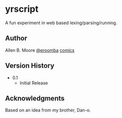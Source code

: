 # yrscript

A fun experiment in web based lexing/parsing/running.

## Author

Allen B. Moore [@eroomba](https://twitter.com/eroomba) [comics](https://www.drawingitup.com)

## Version History

* 0.1
    * Initial Release



## Acknowledgments

Based on an idea from my brother, Dan-o.
